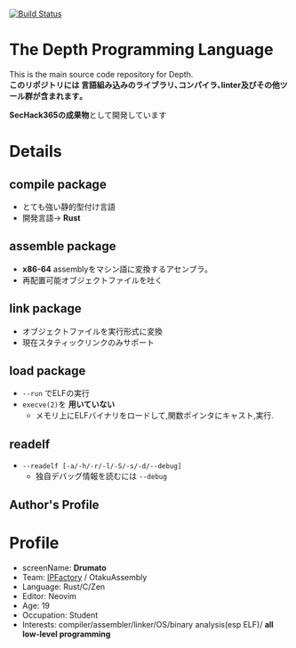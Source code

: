 [![Build Status](https://travis-ci.org/Drumato/Depth.svg?branch=master)](https://travis-ci.org/Drumato/Depth)

# The Depth Programming Language

This is the main source code repository for Depth.  
**このリポジトリには 言語組み込みのライブラリ､コンパイラ､linter及びその他ツール群が含まれます｡**

**SecHack365の成果物**として開発しています

# Details

## compile package

- とても強い静的型付け言語  
- 開発言語→ **Rust**

## assemble package

- **x86-64** assemblyをマシン語に変換するアセンブラ｡   
- 再配置可能オブジェクトファイルを吐く  

## link package  

- オブジェクトファイルを実行形式に変換  
- 現在スタティックリンクのみサポート

## load package

- `--run` でELFの実行
- `execve(2)`を **用いていない**
  - メモリ上にELFバイナリをロードして,関数ポインタにキャスト,実行.
  
## readelf

- `--readelf [-a/-h/-r/-l/-S/-s/-d/--debug]`
  - 独自デバッグ情報を読むには `--debug`

## Author's Profile


# Profile

- screenName: **Drumato**
- Team: [IPFactory](https://ipfactory.github.io/) / OtakuAssembly
- Language: Rust/C/Zen
- Editor: Neovim
- Age: 19
- Occupation: Student
- Interests: compiler/assembler/linker/OS/binary analysis(esp ELF)/ **all low-level programming**

